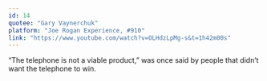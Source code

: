 ```yaml
---
id: 14
quotee: "Gary Vaynerchuk"
platform: "Joe Rogan Experience, #910"
link: "https://www.youtube.com/watch?v=OLHdzLpMg-s&t=1h42m00s"
---
```


“The telephone is not a viable product,” was once said by people that didn’t want the telephone to win.
